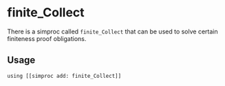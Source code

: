 # finite_Collect
There is a simproc called `finite_Collect` that can be used to solve
certain finiteness proof obligations.

## Usage
```
using [[simproc add: finite_Collect]]
```